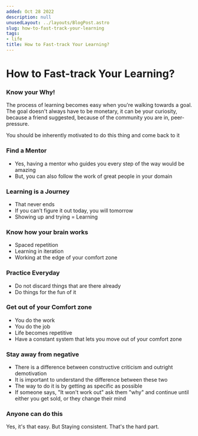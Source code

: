 ```yaml
---
added: Oct 28 2022
description: null
unusedLayout: ../layouts/BlogPost.astro
slug: how-to-fast-track-your-learning
tags:
- life
title: How to Fast-track Your Learning?
---
```


# How to Fast-track Your Learning?

### Know your Why!

The process of learning becomes easy when you're walking towards a goal. The goal doesn't always have to be monetary, it can be your curiosity, because a friend suggested, because of the community you are in, peer-pressure.

You should be inherently motivated to do this thing and come back to it

### Find a Mentor

- Yes, having a mentor who guides you every step of the way would be amazing
- But, you can also follow the work of great people in your domain

### Learning is a Journey

- That never ends
- If you can't figure it out today, you will tomorrow
- Showing up and trying = Learning

### Know how your brain works

- Spaced repetition
- Learning in iteration
- Working at the edge of your comfort zone

### Practice Everyday

- Do not discard things that are there already
- Do things for the fun of it

### Get out of your Comfort zone

- You do the work
- You do the job
- Life becomes repetitive
- Have a constant system that lets you move out of your comfort zone

### Stay away from negative

- There is a difference between constructive criticism and outright demotivation
- It is important to understand the difference between these two
- The way to do it is by getting as specific as possible
- If someone says, "It won't work out" ask them "why" and continue until either you get sold, or they change their mind

### Anyone can do this

Yes, it's that easy. But Staying consistent. That's the hard part.
